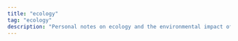 ```yaml
---
title: "ecology"
tag: "ecology"
description: "Personal notes on ecology and the environmental impact of software—ideas, references, and experiments."
---
```

